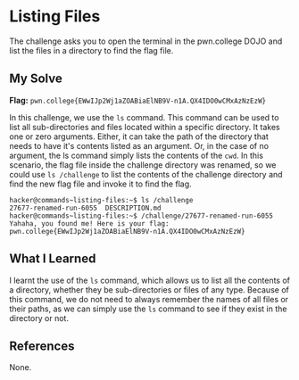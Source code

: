 # Listing Files
The challenge asks you to open the terminal in the pwn.college DOJO and list the files in a directory to find the flag file.

## My Solve
**Flag:** `pwn.college{EWwIJp2Wj1aZOABiaElNB9V-n1A.QX4IDO0wCMxAzNzEzW}`

In this challenge, we use the `ls` command. This command can be used to list all sub-directories and files located within a specific directory. It takes one or zero arguments. Either, it can take the path of the directory that needs to have it's contents listed as an argument. Or, in the case of no argument, the ls command simply lists the contents of the `cwd`.  In this scenario, the flag file inside the challenge directory was renamed, so we could use `ls /challenge` to list the contents of the challenge directory and find the new flag file and invoke it to find the flag.

```
hacker@commands~listing-files:~$ ls /challenge
27677-renamed-run-6055  DESCRIPTION.md
hacker@commands~listing-files:~$ /challenge/27677-renamed-run-6055
Yahaha, you found me! Here is your flag:
pwn.college{EWwIJp2Wj1aZOABiaElNB9V-n1A.QX4IDO0wCMxAzNzEzW}
```

## What I Learned
I learnt the use of the `ls` command, which allows us to list all the contents of a directory, whether they be sub-directories or files of any type. Because of this command, we do not need to always remember the names of all files or their paths, as we can simply use the `ls` command to see if they exist in the directory or not.

## References
None.